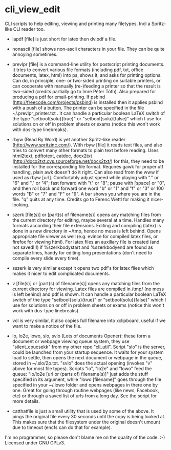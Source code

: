 cli_view_edit
=============

CLI scripts to help editing, viewing and printing many filetypes. Incl a
Spritz-like CLI reader too.

- lapdf [file] is just short for latex then dvipdf a file.

- nonascii [file] shows non-ascii characters in your file. They can be quite
  annoying sometimes.

- prevlpr [file] is a command-line utility for postscript printing documents.
  It tries to convert various file formats (including pdf, txt, office
  documents, latex, html) into ps, shows it, and asks for printing options. Can
  do, in principle, one- or two-sided printing on suitable printers, or can
  cooperate with manually (re-)feeding a printer so that the result is two-sided
  (credits partially go to Imre Péter Tóth). Also prepared for producing a pdf
  for email-printing. If psbind (http://freecode.com/projects/psbind) is
  installed then it applies psbind with a push of a button. The printer can be
  specified in the file ~/.prevlpr_printer.txt . It can handle a particular
  boolean LaTeX switch of the type "setbool{solu}{true}" or
  "setbool{solu}{false}" which I use for solutions on or off in problem sheets or
  exams (notice this won't work with dos-type linebreaks).

- rbyw (Read By Word) is yet another Spritz-like reader
  (http://www.spritzinc.com/). With rbyw [file] it reads text files, and also
  tries to convert many other formats to plain text before reading. Uses
  html2text, pdftotext, catdoc, docx2txt
  (http://docx2txt.cvs.sourceforge.net/docx2txt/) for this, they need to be
  installed for the corresponding file format. Requires gawk for proper utf
  handling, plain awk doesn't do it right. Can also read from the www if used as
  rbyw [url]. Comfortably adjust speed while playing with "." or "6" and "," or
  "4"; fast forward with "t" or "8"; pause with [space] or "0", and then roll
  back and forward one word "b" or "1" and "f" or "3" or 100 words "B" or "7" and
  "F" or "9". A bar shows you where you are in the file. "q" quits at any time.
  Credits go to Ferenc Wettl for making it nicer-looking.

- szerk [file(s)] or [part(s) of filename(s)] opens any matching files from the
  current directory for editing, maybe several at a time. Handles many formats
  according their file extensions. Editing and compiling (latex) is done in a new
  directory in ~/tmp, hence no mess is left behind. Opens appropriate file viewer
  as well (e.g. evince for compiled latex files, or firefox for viewing html).
  For latex files an auxiliary file is created (and not saved!!!) if
  %szerkbodystart and %szerkbodyend are found as separate lines, handy for
  editing long presentations (don't need to compile every slide every time).

- sszerk is very similar except it opens two pdf's for latex files which makes it
  nicer to edit complicated documents.

- v [file(s)] or [part(s) of filename(s)] opens any matching files from the
  current directory for viewing. Latex files are compiled in /tmp/ (no mess is
  left behind) and pdf is shown. It can handle a particular boolean LaTeX switch
  of the type "setbool{solu}{true}" or "setbool{solu}{false}" which I use for
  solutions on or off in problem sheets or exams (notice this won't work with
  dos-type linebreaks).

- vcl is very similar, it also copies full filename into xclipboard, useful if
  we want to make a notice of the file.

- lo, lo2e, lowo, slo, svlo (Lots of documents Opener): these form a document
  or webpage viewing queue system, they use "silent_cpucsekk" from my other
  repo "cli_util". Script "slo" is the server, could be launched from your
  startup sequence. It waits for your system load to settle, then opens the next
  document or webpage in the queue, stored in ~/.slo/2p.txt. "svlo" does the
  actual opening (invokes "v" above for most file types). Scripts "lo", "lo2e"
  and "lowo" feed the queue: "lo/lo2e [url or (parts of) filename(s)]" just adds
  the stuff specified in its argument, while "lowo [filename]" goes through the
  file specified in your ~/.lowo folder and opens webpages in there one by one.
  Great for going through routine webpages (like news, Facebook, etc) or through
  a saved list of urls from a long day. See the script for more details.

- catthatfile is just a small utility that is used by some of the above. It
  pings the original file every 30 seconds until the copy is being looked at.
  This makes sure that the filesystem under the original doesn't umount due to
  timeout (encfs can do that for example).

I'm no programmer, so please don't blame me on the quality of the code. :-)
Licensed under GNU GPLv3.
